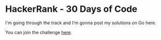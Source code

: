 # HackerRank - 30 Days of Code

I'm going through the track and I'm gonna post my solutions on Go here.

You can join the challenge [here](https://www.hackerrank.com/domains/tutorials/30-days-of-code). 
